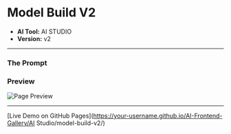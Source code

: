# Model Build V2

* **AI Tool:** AI STUDIO
* **Version:** v2

---

### The Prompt

>

### Preview

![Page Preview](./preview.png)

---

[Live Demo on GitHub Pages](https://your-username.github.io/AI-Frontend-Gallery/AI Studio/model-build-v2/)
